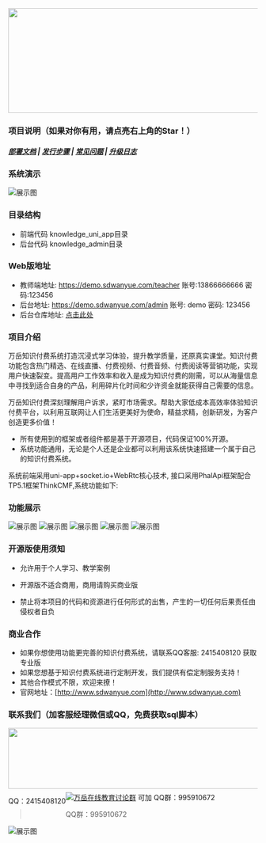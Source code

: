 <div align=center><img src="https://images.gitee.com/uploads/images/2021/0317/115853_a747d3f2_8543696.png" width="590" height="212"/></div>

### 项目说明（如果对你有用，请点亮右上角的Star！）
##### <a target="_blank" href="http://doc.sdwanyue.com/wanyue_knowledge_uniapp/2176518">部署文档</a>  |  <a target="_blank" href="http://doc.sdwanyue.com/wanyue_knowledge_uniapp/2176565">发行步骤</a> | <a target="_blank" href="http://doc.sdwanyue.com/wanyue_open_web/2107615">常见问题</a> | <a target="_blank" href="http://doc.sdwanyue.com/wanyue_knowledge_uniapp/2199270">升级日志</a>
 
 
 
 ### 系统演示
 ![展示图](https://images.gitee.com/uploads/images/2021/0317/115928_10d83614_8543696.png "yanshi.png")
 ### 目录结构
 - 前端代码 knowledge_uni_app目录
 - 后台代码 knowledge_admin目录
 

    
 ### Web版地址
 - 教师端地址: <a target="_blank" href="https://demo.sdwanyue.com/teacher">https://demo.sdwanyue.com/teacher</a> 账号:13866666666 密码:123456
 - 后台地址: <a target="_blank" href="https://demo.sdwanyue.com/admin">https://demo.sdwanyue.com/admin</a> 账号: demo 密码: 123456
 - 后台仓库地址: <a target="_blank" href="https://gitee.com/WanYueKeJi/Wanyue-knowledge-payment-admin">点击此处</a>
 
  
 ### 项目介绍 
 万岳知识付费系统打造沉浸式学习体验，提升教学质量，还原真实课堂。知识付费功能包含热门精选、在线直播、付费视频、付费音频、付费阅读等营销功能，实现用户快速裂变。提高用户工作效率和收入是成为知识付费的刚需，可以从海量信息中寻找到适合自身的产品，利用碎片化时间和少许资金就能获得自己需要的信息。
 
 万岳知识付费深刻理解用户诉求，紧盯市场需求。帮助大家低成本高效率体验知识付费平台，以利用互联网让人们生活更美好为使命，精益求精，创新研发，为客户创造更多价值！
 * 所有使用到的框架或者组件都是基于开源项目，代码保证100%开源。
 * 系统功能通用，无论是个人还是企业都可以利用该系统快速搭建一个属于自己的知识付费系统。
 
 系统前端采用uni-app+socket.io+WebRtc核心技术, 接口采用PhalApi框架配合TP5.1框架ThinkCMF,系统功能如下:
 
 
 ### 功能展示
![展示图](https://images.gitee.com/uploads/images/2021/0317/115954_e64618f5_8543696.png "img_1.png")
![展示图](https://images.gitee.com/uploads/images/2021/0317/120005_8d96f670_8543696.png "img_2.png")
![展示图](https://images.gitee.com/uploads/images/2021/0317/120015_db2dc016_8543696.png "img_3.png")
![展示图](https://images.gitee.com/uploads/images/2021/0317/120028_2a7e21ef_8543696.png "img_3_1.png")
![展示图](https://images.gitee.com/uploads/images/2021/0317/120042_cd02cead_8543696.png "img_4.png")
  ### 开源版使用须知
  
  - 允许用于个人学习、教学案例
  
  - 开源版不适合商用，商用请购买商业版
  
  - 禁止将本项目的代码和资源进行任何形式的出售，产生的一切任何后果责任由侵权者自负
  
  ### 商业合作
   * 如果你想使用功能更完善的知识付费系统，请联系QQ客服: 2415408120 获取专业版
   * 如果您想基于知识付费系统进行定制开发，我们提供有偿定制服务支持！
   * 其他合作模式不限，欢迎来撩！
   * 官网地址：[http://www.sdwanyue.com](http://www.sdwanyue.com)
                    
      
  ### 联系我们（加客服经理微信或QQ，免费获取sql脚本）
    
<div style='height: 130px'>
        <img class="kefu_weixin" style="float:left;" src="https://images.gitee.com/uploads/images/2021/0317/120101_76088f0a_8543696.png" width="602" height="123"/>
        <div style="float:left;">
            <p>QQ：2415408120</p>
        </div>
    </div>
    <a target="_blank" href="https://qm.qq.com/cgi-bin/qm/qr?k=JShAyXeoKqg2lWFEUSElxELImhjeMG4y&jump_from=webapi"><img border="0" src="https://images.gitee.com/uploads/images/2021/0317/100424_072ee536_8543696.png" alt="万岳在线教育讨论群" title="万岳在线教育讨论群"></a> 可加
     QQ群：995910672
    
> QQ群：995910672
    
    
![展示图](https://images.gitee.com/uploads/images/2021/0317/120154_112f6c82_8543696.png "公众号.png")